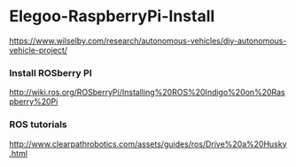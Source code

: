 # Elegoo-RaspberryPi-Install

https://www.wilselby.com/research/autonomous-vehicles/diy-autonomous-vehicle-project/


### Install ROSberry PI
http://wiki.ros.org/ROSberryPi/Installing%20ROS%20Indigo%20on%20Raspberry%20Pi



### ROS tutorials
http://www.clearpathrobotics.com/assets/guides/ros/Drive%20a%20Husky.html
